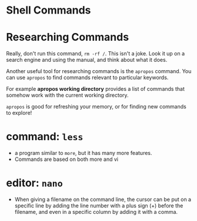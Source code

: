 Shell Commands
==============

# Researching Commands
Really, don't run this command, `rm -rf /`. This isn't a joke. Look it up on a search engine and using the manual, and think about what it does.

Another useful tool for researching commands is the `apropos` command. You can use `apropos` to find commands relevant to particular keywords.

For example __apropos working directory__ provides a list of commands that somehow work with the current working directory.

`apropos` is good for refreshing your memory, or for finding new commands to explore!

# command: `less`
+ a program similar to `more`, but it has many more features.
+ Commands are based on both more and vi

# editor: `nano`
+ When giving a filename on the command line, the cursor can be put  on  a  specific  line  by adding the line number with a plus sign (+) before the filename, and even in a specific column by adding it with a comma.

